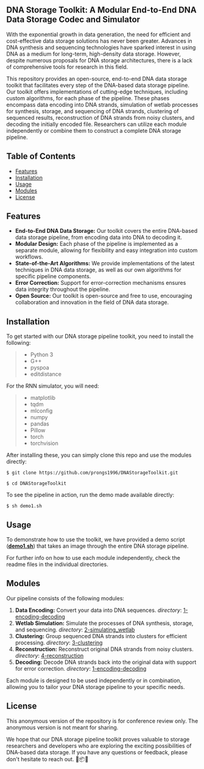 ## DNA Storage Toolkit: A Modular End-to-End DNA Data Storage Codec and Simulator

With the exponential growth in data generation, the need for efficient and cost-effective data storage solutions has never been greater. Advances in DNA synthesis and sequencing technologies have sparked interest in using DNA as a medium for long-term, high-density data storage. However, despite numerous proposals for DNA storage architectures, there is a lack of comprehensive tools for research in this field.

This repository provides an open-source, end-to-end DNA data storage toolkit that facilitates every step of the DNA-based data storage pipeline. Our toolkit offers implementations of cutting-edge techniques, including custom algorithms, for each phase of the pipeline. These phases encompass data encoding into DNA strands, simulation of wetlab processes for synthesis, storage, and sequencing of DNA strands, clustering of sequenced results, reconstruction of DNA strands from noisy clusters, and decoding the initially encoded file. Researchers can utilize each module independently or combine them to construct a complete DNA storage pipeline.

## Table of Contents

- [Features](#features)
- [Installation](#installation)
- [Usage](#usage)
- [Modules](#modules)
- [License](#license)

## Features

- **End-to-End DNA Data Storage:** Our toolkit covers the entire DNA-based data storage pipeline, from encoding data into DNA to decoding it.
- **Modular Design:** Each phase of the pipeline is implemented as a separate module, allowing for flexibility and easy integration into custom workflows.
- **State-of-the-Art Algorithms:** We provide implementations of the latest techniques in DNA data storage, as well as our own algorithms for specific pipeline components.
- **Error Correction:** Support for error-correction mechanisms ensures data integrity throughout the pipeline.
- **Open Source:** Our toolkit is open-source and free to use, encouraging collaboration and innovation in the field of DNA data storage.

## Installation

To get started with our DNA storage pipeline toolkit, you need to install the following:
> * Python 3
> * G++
> * pyspoa
> * editdistance

For the RNN simulator, you will need:
> * matplotlib
> * tqdm
> * mlconfig
> * numpy
> * pandas
> * Pillow
> * torch
> * torchvision



After installing these, you can simply clone this repo and use the modules directly:

```
$ git clone https://github.com/prongs1996/DNAStorageToolkit.git

$ cd DNAStorageToolkit
```
To see the pipeline in action, run the demo made available directly:
```
$ sh demo1.sh
```


## Usage

To demonstrate how to use the toolkit, we have provided a demo script ([**demo1.sh**](./demo1.sh)) that takes an image through the entire DNA storage pipeline.

For further info on how to use each module independently, check the readme files in the individual directories.

## Modules

Our pipeline consists of the following modules:

1. **Data Encoding:** Convert your data into DNA sequences. 
*directory*: [1-encoding-decoding](./1-encoding-decoding/)
2. **Wetlab Simulation:** Simulate the processes of DNA synthesis, storage, and sequencing. 
*directory*: [2-simulating_wetlab](./2-simulating_wetlab/)
3. **Clustering:** Group sequenced DNA strands into clusters for efficient processing. 
*directory*: [3-clustering](./3-clustering/)
4. **Reconstruction:** Reconstruct original DNA strands from noisy clusters. 
*directory*: [4-reconstruction](./4-reconstruction/)
5. **Decoding:** Decode DNA strands back into the original data with support for error correction. 
*directory*: [1-encoding-decoding](./1-encoding-decoding/)

Each module is designed to be used independently or in combination, allowing you to tailor your DNA storage pipeline to your specific needs.


## License

This anonymous version of the repository is for conference review only. The anonymous version is not meant for sharing.


We hope that our DNA storage pipeline toolkit proves valuable to storage researchers and developers who are exploring the exciting possibilities of DNA-based data storage. If you have any questions or feedback, please don't hesitate to reach out. 🧬📦🚀
